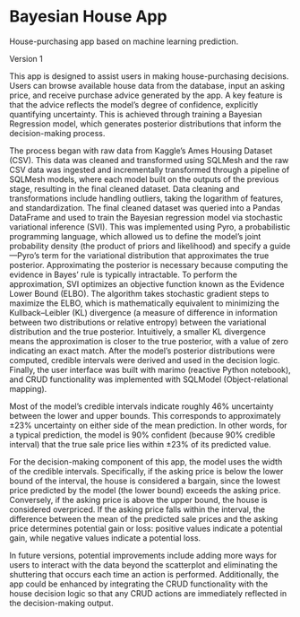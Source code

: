 # Bayesian House App
House-purchasing app based on machine learning prediction.

Version 1

This app is designed to assist users in making house-purchasing decisions. Users can browse available house data from the database, input an asking price, and receive purchase advice generated by the app. A key feature is that the advice reflects the model’s degree of confidence, explicitly quantifying uncertainty. This is achieved through training a Bayesian Regression model, which generates posterior distributions that inform the decision-making process.

The process began with raw data from Kaggle’s Ames Housing Dataset (CSV). This data was cleaned and transformed using SQLMesh and the raw CSV data was ingested and incrementally transformed through a pipeline of SQLMesh models, where each model built on the outputs of the previous stage, resulting in the final cleaned dataset. Data cleaning and transformations include handling outliers, taking the logarithm of features, and standardization. The final cleaned dataset was queried into a Pandas DataFrame and used to train the Bayesian regression model via stochastic variational inference (SVI). This was implemented using Pyro, a probabilistic programming language, which allowed us to define the model’s joint probability density (the product of priors and likelihood) and specify a guide—Pyro’s term for the variational distribution that approximates the true posterior. Approximating the posterior is necessary because computing the evidence in Bayes’ rule is typically intractable. To perform the approximation, SVI optimizes an objective function known as the Evidence Lower Bound (ELBO). The algorithm takes stochastic gradient steps to maximize the ELBO, which is mathematically equivalent to minimizing the Kullback–Leibler (KL) divergence (a measure of difference in information between two distributions or relative entropy) between the variational distribution and the true posterior. Intuitively, a smaller KL divergence means the approximation is closer to the true posterior, with a value of zero indicating an exact match. After the model’s posterior distributions were computed, credible intervals were derived and used in the decision logic. Finally, the user interface was built with marimo (reactive Python notebook), and CRUD functionality was implemented with SQLModel (Object-relational mapping).

Most of the model’s credible intervals indicate roughly 46% uncertainty between the lower and upper bounds. This corresponds to approximately ±23% uncertainty on either side of the mean prediction. In other words, for a typical prediction, the model is 90% confident (because 90% credible interval) that the true sale price lies within ±23% of its predicted value.

For the decision-making component of this app, the model uses the width of the credible intervals. Specifically, if the asking price is below the lower bound of the interval, the house is considered a bargain, since the lowest price predicted by the model (the lower bound) exceeds the asking price. Conversely, if the asking price is above the upper bound, the house is considered overpriced. If the asking price falls within the interval, the difference between the mean of the predicted sale prices and the asking price determines potential gain or loss: positive values indicate a potential gain, while negative values indicate a potential loss.

In future versions, potential improvements include adding more ways for users to interact with the data beyond the scatterplot and eliminating the shuttering that occurs each time an action is performed. Additionally, the app could be enhanced by integrating the CRUD functionality with the house decision logic so that any CRUD actions are immediately reflected in the decision-making output.
